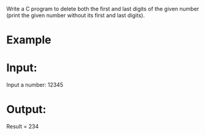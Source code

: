Write a C program to delete both the first and last digits of the given number (print the given number without its first and last digits).

# Example
# Input:
Input a number: 12345
# Output: 
Result = 234
